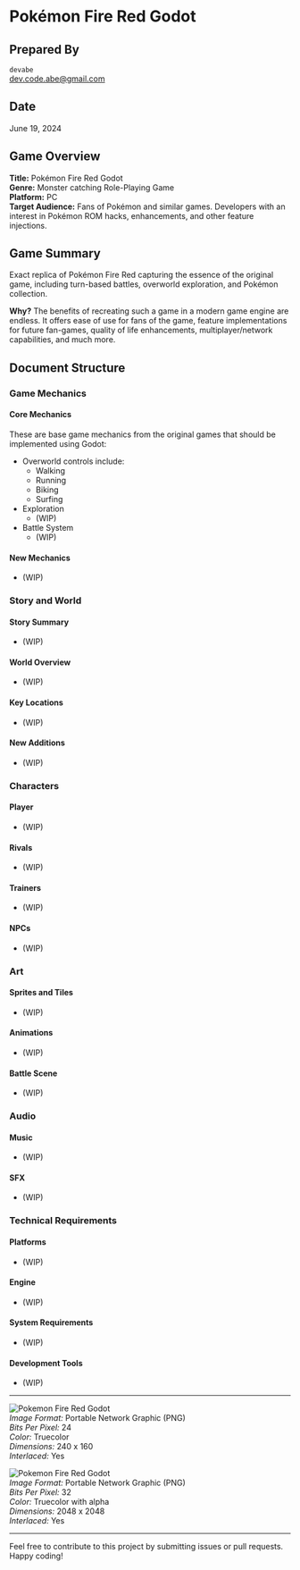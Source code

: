 
# Pokémon Fire Red Godot

## Prepared By
`devabe`  
[dev.code.abe@gmail.com](mailto:dev.code.abe@gmail.com)  

## Date
June 19, 2024

## Game Overview
**Title:** Pokémon Fire Red Godot  
**Genre:** Monster catching Role-Playing Game  
**Platform:** PC  
**Target Audience:** Fans of Pokémon and similar games. Developers with an interest in Pokémon ROM hacks, enhancements, and other feature injections.

## Game Summary
Exact replica of Pokémon Fire Red capturing the essence of the original game, including turn-based battles, overworld exploration, and Pokémon collection.

**Why?**
The benefits of recreating such a game in a modern game engine are endless. It offers ease of use for fans of the game, feature implementations for future fan-games, quality of life enhancements, multiplayer/network capabilities, and much more.

## Document Structure

### Game Mechanics

#### Core Mechanics
These are base game mechanics from the original games that should be implemented using Godot:
- Overworld controls include:
  - Walking
  - Running
  - Biking
  - Surfing
- Exploration
  - (WIP)
- Battle System
  - (WIP)

#### New Mechanics
- (WIP)

### Story and World

#### Story Summary
- (WIP)

#### World Overview
- (WIP)

#### Key Locations
- (WIP)

#### New Additions
- (WIP)

### Characters

#### Player
- (WIP)

#### Rivals
- (WIP)

#### Trainers
- (WIP)

#### NPCs
- (WIP)

### Art

#### Sprites and Tiles
- (WIP)

#### Animations
- (WIP)

#### Battle Scene
- (WIP)

### Audio

#### Music
- (WIP)

#### SFX
- (WIP)

### Technical Requirements

#### Platforms
- (WIP)

#### Engine
- (WIP)

#### System Requirements
- (WIP)

#### Development Tools
- (WIP)

---

![Pokemon Fire Red Godot](path/to/image.png)  
*Image Format:* Portable Network Graphic (PNG)  
*Bits Per Pixel:* 24  
*Color:* Truecolor  
*Dimensions:* 240 x 160  
*Interlaced:* Yes  

![Pokemon Fire Red Godot](path/to/image2.png)  
*Image Format:* Portable Network Graphic (PNG)  
*Bits Per Pixel:* 32  
*Color:* Truecolor with alpha  
*Dimensions:* 2048 x 2048  
*Interlaced:* Yes

---

Feel free to contribute to this project by submitting issues or pull requests. Happy coding!
